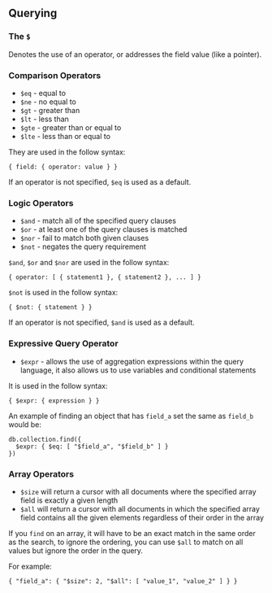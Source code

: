 ## Querying

### The `$`

Denotes the use of an operator, or addresses the field value (like a pointer).

### Comparison Operators

- `$eq` - equal to
- `$ne` - no equal to
- `$gt` - greater than
- `$lt` - less than
- `$gte` - greater than or equal to
- `$lte` - less than or equal to

They are used in the follow syntax:

```
{ field: { operator: value } }
```

If an operator is not specified, `$eq` is used as a default.

### Logic Operators

- `$and` - match all of the specified query clauses
- `$or` - at least one of the query clauses is matched
- `$nor` - fail to match both given clauses
- `$not` - negates the query requirement

`$and`, `$or` and `$nor` are used in the follow syntax:

```
{ operator: [ { statement1 }, { statement2 }, ... ] }
```

`$not` is used in the follow syntax:

```
{ $not: { statement } }
```

If an operator is not specified, `$and` is used as a default.

### Expressive Query Operator

- `$expr` - allows the use of aggregation expressions within the query language, it also allows us to use variables and conditional statements

It is used in the follow syntax:

```
{ $expr: { expression } }
```

An example of finding an object that has `field_a` set the same as `field_b` would be:

```
db.collection.find({
  $expr: { $eq: [ "$field_a", "$field_b" ] }
})
```

### Array Operators

- `$size` will return a cursor with all documents where the specified array field is exactly a given length
- `$all` will return a cursor with all documents in which the specified array field contains all the given elements regardless of their order in the array

If you `find` on an array, it will have to be an exact match in the same order as the search, to ignore the ordering, you can use `$all` to match on all values but ignore the order in the query.

For example:

```
{ "field_a": { "$size": 2, "$all": [ "value_1", "value_2" ] } }
```
